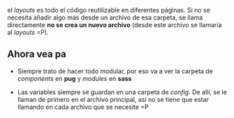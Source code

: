 el _layouts_ es todo el código reutilizable en diferentes páginas. Si no se necesita añadir algo más desde un archivo de esa carpeta, se llama directamente **no se crea un nuevo archivo** (desde este archivo se llamaría al _layouts_ =P).

## Ahora vea pa

* Siempre trato de hacer todo modular, por eso va a ver la carpeta de _components_ en **pug**
y _modules_  en **sass**

* Las variables siempre se guardan en una carpeta de *config*. De allí, se le llaman de primero en el archivo principal, así no se tiene que estar llamando en cada archivo que se necesite =P
